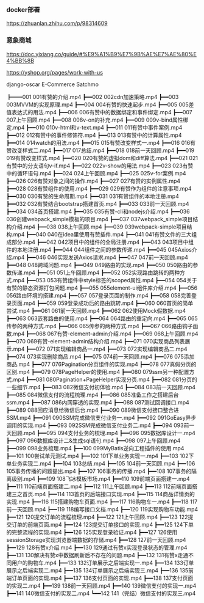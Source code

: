 
### docker部署

https://zhuanlan.zhihu.com/p/98314609




### 意象商城

https://doc.yixiang.co/guide/#%E9%A1%B9%E7%9B%AE%E7%AE%80%E4%BB%8B


https://yshop.org/pages/work-with-us


django-oscar
E-Commerce
Satchmo




  ┣━━001 001有赞的介绍.mp4
  ┣━━002 002cdn加速策略.mp4
  ┣━━003 003MVVM的实现原理.mp4
  ┣━━004 004有赞的快速起步.mp4
  ┣━━005 005差值表达式的用法.mp4
  ┣━━006 006有赞中的数据绑定和事件绑定.mp4
  ┣━━007 007上午回顾.mp4
  ┣━━008 008v-on的补充.mp4
  ┣━━009 009v-bind属性绑定.mp4
  ┣━━010 010v-html和v-text.mp4
  ┣━━011 011有赞中事件案例.mp4
  ┣━━012 012有赞中的事件修饰符.mp4
  ┣━━013 013有赞中的计算属性.mp4
  ┣━━014 014watch的用法.mp4
  ┣━━015 015有赞改变样式一.mp4
  ┣━━016 016有赞改变样式二.mp4
  ┣━━017 017总结.mp4
  ┣━━018 018前一天回顾.mp4
  ┣━━019 019有赞改变样式.mp4
  ┣━━020 020有赞的虚拟dom和diff算法.mp4
  ┣━━021 021有赞中的分支语句v-if.mp4
  ┣━━022 022v-show的用法.mp4
  ┣━━023 023有赞中的循环语句.mp4
  ┣━━024 024上午回顾.mp4
  ┣━━025 025v-for案例.mp4
  ┣━━026 026有赞对象之间的操作.mp4
  ┣━━027 027有赞的实例属性.mp4
  ┣━━028 028有赞组件的使用.mp4
  ┣━━029 029有赞作为组件的注意事项.mp4
  ┣━━030 030有赞的生命周期.mp4
  ┣━━031 031有赞组件的本地注册.mp4
  ┣━━032 032有赞结合bootstrap搭建首页.mp4
  ┣━━033 033前一天回顾.mp4
  ┣━━034 034首页搭建.mp4
  ┣━━035 035有赞-cli和nodejs介绍.mp4
  ┣━━036 036创建webpack_simple模板的项目.mp4
  ┣━━037 037webpack_simple项目结构介绍.mp4
  ┣━━038 038上午回顾.mp4
  ┣━━039 039webpack-simple项目结构.mp4
  ┣━━040 040在idea里使用有赞插件.mp4
  ┣━━041 041有赞文件的三大组成部分.mp4
  ┣━━042 042项目中的组件的全局注册.mp4
  ┣━━043 043项目中组件的本地注册.mp4
  ┣━━044 044组件之间的参数传递.mp4
  ┣━━045 045Axios介绍.mp4
  ┣━━046 046实现发送Axios请求.mp4
  ┣━━047 047前一天回顾.mp4
  ┣━━048 048跨域问题.mp4
  ┣━━049 049路由的实现.mp4
  ┣━━050 050路由的参数传递.mp4
  ┣━━051 051上午回顾.mp4
  ┣━━052 052实现路由跳转的两种方式.mp4
  ┣━━053 053有赞组件中style标签的scoped属性.mp4
  ┣━━054 054关于有赞的静态资源打包问题.mp4
  ┣━━055 055element-ui组件库介绍.mp4
  ┣━━056 056路由环境的搭建.mp4
  ┣━━057 057登录页面的制作.mp4
  ┣━━058 058完善登录页面.mp4
  ┣━━059 059登录成功后的路由跳转.mp4
  ┣━━060 060首页的简单尝试.mp4
  ┣━━061 061前一天回顾.mp4
  ┣━━062 062使用Mock假数据.mp4
  ┣━━063 063嵌套路由的使用.mp4
  ┣━━064 064路由的重定向.mp4
  ┣━━065 065传参的两种方式.mp4
  ┣━━066 065传参的两种方式.mp4
  ┣━━067 066路由钩子函数.mp4
  ┣━━068 067有赞-element-admin介绍.mp4
  ┣━━069 068上午回顾.mp4
  ┣━━070 069有赞-element-admin结构介绍.mp4
  ┣━━071 070实现商品列表展示.mp4
  ┣━━072 071实现编辑商品一.mp4
  ┣━━073 072实现编辑商品二.mp4
  ┣━━074 073实现删除商品.mp4
  ┣━━075 074前一天回顾.mp4
  ┣━━076 075添加商品.mp4
  ┣━━077 076Pagination分页组件的实现.mp4
  ┣━━078 077真假分页的区别.mp4
  ┣━━079 078PageHelper的使用.mp4
  ┣━━080 079ssm另一种配置方式.mp4
  ┣━━081 080Pagination+PageHelper实现分页.mp4
  ┣━━082 081分页的一些细节.mp4
  ┣━━083 082微信支付初体验.mp4
  ┣━━084 083前一天回顾.mp4
  ┣━━085 084微信支付的流程梳理.mp4
  ┣━━086 085准备工作之搭建后台ssm.mp4
  ┣━━087 086内网穿透的实现.mp4
  ┣━━088 087测试回调接口.mp4
  ┣━━089 088回应消息给微信后台.mp4
  ┣━━090 089微信支付接口整合进SSM.mp4
  ┣━━091 090SSM完成微信支付业务一.mp4
  ┣━━092 091GoEasy异步调用的实现.mp4
  ┣━━093 092SSM完成微信支付业务二.mp4
  ┣━━094 093前一天回顾.mp4
  ┣━━095 094支付业务的梳理.mp4
  ┣━━096 095数据库设计一.mp4
  ┣━━097 096数据库设计二&生成sql语句.mp4
  ┣━━098 097上午回顾.mp4
  ┣━━099 098业务梳理.mp4
  ┣━━100 099MyBatis逆向工程插件的使用.mp4
  ┣━━101 100尝试单元测试.mp4
  ┣━━102 101下单业务实现一.mp4
  ┣━━103 102下单业务实现二.mp4
  ┣━━104 103总结.mp4
  ┣━━105 104前一天回顾.mp4
  ┣━━106 105事务传播的问题提出.mp4
  ┣━━107 106事务的传播.mp4
  ┣━━108 107事务的隔离级别.mp4
  ┣━━109 108飞冰模板市场.mp4
  ┣━━110 109前端页面搭建一.mp4
  ┣━━111 110前端页面搭建二.mp4
  ┣━━112 111上午回顾.mp4
  ┣━━113 112前端页面搭建三之首页.mp4
  ┣━━114 113首页的后端接口实现.mp4
  ┣━━115 114商品详情页的实现.mp4
  ┣━━116 115搭建购物车页面.mp4
  ┣━━117 116购物车一.mp4
  ┣━━118 117前一天回顾.mp4
  ┣━━119 118编写接口文档.mp4
  ┣━━120 119实现购物车功能.mp4
  ┣━━121 120提交订单的流程梳理.mp4
  ┣━━122 121上午回顾.mp4
  ┣━━123 122提交订单的前端页面.mp4
  ┣━━124 123提交订单接口的实现.mp4
  ┣━━125 124下单的完整流程的实现.mp4
  ┣━━126 125实现登录验证.mp4
  ┣━━127 126使用sessionStorage实现浏览器端数据的存储.mp4
  ┣━━128 127前一天回顾.mp4
  ┣━━129 128有赞x介绍.mp4
  ┣━━130 129通过有赞x实现登录状态的管理.mp4
  ┣━━131 130解决有赞x中数据刷新后不存在的问题.mp4
  ┣━━132 131有赞x走通不同用户的购物车.mp4
  ┣━━133 132订单展示之后端实现一.mp4
  ┣━━134 133订单展示之后端实现二.mp4
  ┣━━135 134订单展示之后端实现三.mp4
  ┣━━136 135前端订单页面的实现.mp4
  ┣━━137 136支付页面的实现.mp4
  ┣━━138 137支付页面的实现二.mp4
  ┣━━139 138前一天回顾.mp4
  ┣━━140 139微信支付的实现一.mp4
  ┣━━141 140微信支付的实现二.mp4
  ┗━━142 141（完结）微信支付的实现三.mp4